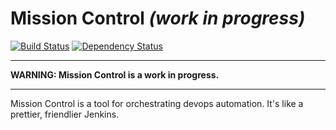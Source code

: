 # Mission Control *(work in progress)*

[![Build Status](https://travis-ci.org/space-race/mission-control.svg)](https://travis-ci.org/space-race/mission-control)
[![Dependency Status](https://david-dm.org/space-race/mission-control.svg)](https://david-dm.org/space-race/mission-control)

---

**WARNING: Mission Control is a work in progress.**

---

Mission Control is a tool for orchestrating devops automation. It's like a prettier, friendlier Jenkins.

